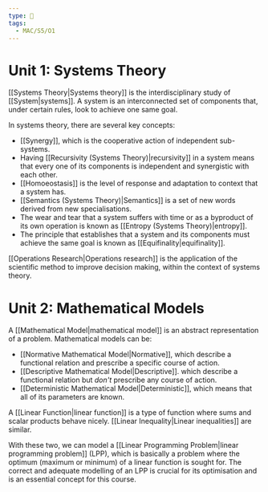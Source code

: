 ```yaml
---
type: 🏫
tags:
  - MAC/S5/O1
---
```


# Unit 1: Systems Theory

[[Systems Theory|Systems theory]] is the interdisciplinary study of [[System|systems]]. A system is an interconnected set of components that, under certain rules, look to achieve one same goal.

In systems theory, there are several key concepts:

- [[Synergy]], which is the cooperative action of independent sub-systems.
- Having [[Recursivity (Systems Theory)|recursivity]] in a system means that every one of its components is independent and synergistic with each other.
- [[Homoeostasis]] is the level of response and adaptation to context that a system has.
- [[Semantics (Systems Theory)|Semantics]] is a set of new words derived from new specialisations.
- The wear and tear that a system suffers with time or as a byproduct of its own operation is known as [[Entropy (Systems Theory)|entropy]].
- The principle that establishes that a system and its components must achieve the same goal is known as [[Equifinality|equifinality]].

[[Operations Research|Operations research]] is the application of the scientific method to improve decision making, within the context of systems theory.

# Unit 2: Mathematical Models

A [[Mathematical Model|mathematical model]] is an abstract representation of a problem. Mathematical models can be:

- [[Normative Mathematical Model|Normative]], which describe a functional relation and prescribe a specific course of action.
- [[Descriptive Mathematical Model|Descriptive]]. which describe a functional relation but _don't_ prescribe any course of action.
- [[Deterministic Mathematical Model|Deterministic]], which means that all of its parameters are known.

A [[Linear Function|linear function]] is a type of function where sums and scalar products behave nicely. [[Linear Inequality|Linear inequalities]] are similar.

With these two, we can model a [[Linear Programming Problem|linear programming problem]] (LPP), which is basically a problem where the optimum (maximum or minimum) of a linear function is sought for. The correct and adequate modelling of an LPP is crucial for its optimisation and is an essential concept for this course.
